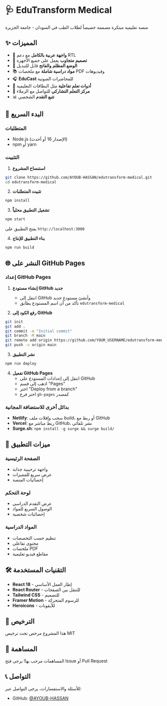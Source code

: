# 🩺 EduTransform Medical

منصة تعليمية مبتكرة مصممة خصيصاً لطلاب الطب في السودان - جامعة الجزيرة

## ✨ المميزات

- 🎯 **واجهة عربية بالكامل** مع دعم RTL
- 📱 **تصميم متجاوب** يعمل على جميع الأجهزة
- 🌙 **الوضع المظلم والفاتح** قابل للتبديل
- 📚 **مواد دراسية شاملة** مع ملخصات PDF وفيديوهات
- 🎧 **EduCast** للمحاضرات الصوتية
- 🧠 **أدوات تعلم تفاعلية** مثل البطاقات التعليمية
- 👥 **مركز التعلم التشاركي** للتواصل مع الزملاء
- 📊 **تتبع التقدم** الشخصي

## 🚀 البدء السريع

### المتطلبات

- Node.js (الإصدار 16 أو أحدث)
- npm أو yarn

### التثبيت

1. **استنساخ المشروع**
```bash
git clone https://github.com/AYOUB-HASSAN/edutransform-medical.git
cd edutransform-medical
```

2. **تثبيت المتطلبات**
```bash
npm install
```

3. **تشغيل التطبيق محلياً**
```bash
npm start
```

يفتح التطبيق على `http://localhost:3000`

4. **بناء التطبيق للإنتاج**
```bash
npm run build
```

## 🌐 النشر على GitHub Pages

### إعداد GitHub Pages

1. **إنشاء مستودع GitHub جديد**
   - انتقل إلى GitHub وأنشئ مستودع جديد
   - تأكد من أن اسم المستودع يطابق `edutransform-medical`

2. **رفع الكود إلى GitHub**
```bash
git init
git add .
git commit -m "Initial commit"
git branch -M main
git remote add origin https://github.com/YOUR_USERNAME/edutransform-medical.git
git push -u origin main
```

3. **نشر التطبيق**
```bash
npm run deploy
```

4. **تفعيل GitHub Pages**
   - انتقل إلى إعدادات المستودع على GitHub
   - اذهب إلى قسم "Pages"
   - اختر "Deploy from a branch"
   - اختر فرع `gh-pages` كمصدر

### بدائل أخرى للاستضافة المجانية

- **Netlify**: سحب وإفلات ملف build، أو ربط مع GitHub
- **Vercel**: ربط مباشر مع GitHub، نشر تلقائي
- **Surge.sh**: `npm install -g surge && surge build/`

## 🎯 ميزات التطبيق

### الصفحة الرئيسية
- واجهة ترحيبية جذابة
- عرض سريع للمميزات
- إحصائيات المنصة

### لوحة التحكم
- عرض التقدم الدراسي
- الوصول السريع للمواد
- إحصائيات شخصية

### المواد الدراسية
- تنظيم حسب التخصصات
- محتوى تفاعلي
- ملخصات PDF
- مقاطع فيديو تعليمية

## 🛠️ التقنيات المستخدمة

- **React 18** - إطار العمل الأساسي
- **React Router** - للتنقل بين الصفحات
- **Tailwind CSS** - للتصميم
- **Framer Motion** - للرسوم المتحركة
- **Heroicons** - للأيقونات

## 📝 الترخيص

هذا المشروع مرخص تحت ترخيص MIT

## 🤝 المساهمة

المساهمات مرحب بها! يرجى فتح Issue أو Pull Request

## 📞 التواصل

للأسئلة والاستفسارات، يرجى التواصل عبر:
- GitHub: [@AYOUB-HASSAN](https://github.com/AYOUB-HASSAN)